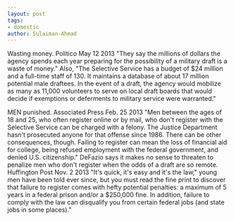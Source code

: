 ```yaml
---
layout: post
tags: 
- domestic
author: Sulaiman-Ahmad
---
```


Wasting money. Politico May 12 2013 "They say the millions of dollars the agency spends each year preparing for the possibility of a military draft is a waste of money." Also, "The Selective Service has a budget of $24 million and a full-time staff of 130. It maintains a database of about 17 million potential male draftees. In the event of a draft, the agency would mobilize as many as 11,000 volunteers to serve on local draft boards that would decide if exemptions or deferments to military service were warranted."

MEN punished. Associated Press Feb. 25 2013 "Men between the ages of 18 and 25, who often register online or by mail, who don't register with the Selective Service can be charged with a felony. The Justice Department hasn't prosecuted anyone for that offense since 1986. There can be other consequences, though. Failing to register can mean the loss of financial aid for college, being refused employment with the federal government, and denied U.S. citizenship." DeFazio says it makes no sense to threaten to penalize men who don't register when the odds of a draft are so remote. Huffington Post Nov. 2 2013 "It's quick, it's easy and it's the law," young men have been told ever since, but you must read the fine print to discover that failure to register comes with hefty potential penalties: a maximum of 5 years in a federal prison and/or a $250,000 fine. In addition, failure to comply with the law can disqualify you from certain federal jobs (and state jobs in some places)."
